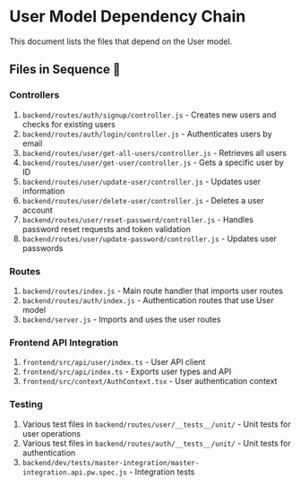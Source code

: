 # User Model Dependency Chain

This document lists the files that depend on the User model.

## Files in Sequence 🔗

### Controllers
1. `backend/routes/auth/signup/controller.js` - Creates new users and checks for existing users
2. `backend/routes/auth/login/controller.js` - Authenticates users by email
3. `backend/routes/user/get-all-users/controller.js` - Retrieves all users
4. `backend/routes/user/get-user/controller.js` - Gets a specific user by ID
5. `backend/routes/user/update-user/controller.js` - Updates user information
6. `backend/routes/user/delete-user/controller.js` - Deletes a user account
7. `backend/routes/user/reset-password/controller.js` - Handles password reset requests and token validation
8. `backend/routes/user/update-password/controller.js` - Updates user passwords

### Routes
1. `backend/routes/index.js` - Main route handler that imports user routes
2. `backend/routes/auth/index.js` - Authentication routes that use User model
3. `backend/server.js` - Imports and uses the user routes

### Frontend API Integration
1. `frontend/src/api/user/index.ts` - User API client
2. `frontend/src/api/index.ts` - Exports user types and API
3. `frontend/src/context/AuthContext.tsx` - User authentication context

### Testing
1. Various test files in `backend/routes/user/__tests__/unit/` - Unit tests for user operations
2. Various test files in `backend/routes/auth/__tests__/unit/` - Unit tests for authentication
3. `backend/dev/tests/master-integration/master-integration.api.pw.spec.js` - Integration tests 